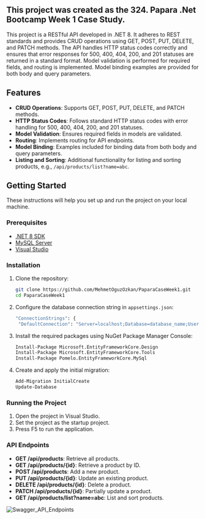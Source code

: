 ## This project was created as the 324. Papara .Net Bootcamp Week 1 Case Study.

This project is a RESTful API developed in .NET 8. It adheres to REST standards and provides CRUD operations using GET, POST, PUT, DELETE, and PATCH methods. The API handles HTTP status codes correctly and ensures that error responses for 500, 400, 404, 200, and 201 statuses are returned in a standard format. Model validation is performed for required fields, and routing is implemented. Model binding examples are provided for both body and query parameters.

## Features

- **CRUD Operations**: Supports GET, POST, PUT, DELETE, and PATCH methods.
- **HTTP Status Codes**: Follows standard HTTP status codes with error handling for 500, 400, 404, 200, and 201 statuses.
- **Model Validation**: Ensures required fields in models are validated.
- **Routing**: Implements routing for API endpoints.
- **Model Binding**: Examples included for binding data from both body and query parameters.
- **Listing and Sorting**: Additional functionality for listing and sorting products, e.g., `/api/products/list?name=abc`.

## Getting Started

These instructions will help you set up and run the project on your local machine.

### Prerequisites

- [.NET 8 SDK](https://dotnet.microsoft.com/download/dotnet/8.0)
- [MySQL Server](https://dev.mysql.com/downloads/mysql/)
- [Visual Studio](https://visualstudio.microsoft.com/)

### Installation

1. Clone the repository:
   ```sh
   git clone https://github.com/MehmetOguzOzkan/PaparaCaseWeek1.git
   cd PaparaCaseWeek1

2. Configure the database connection string in `appsettings.json`:
   ```sh
   "ConnectionStrings": {
    "DefaultConnection": "Server=localhost;Database=database_name;User=root;Password=your_password;" }

3. Install the required packages using NuGet Package Manager Console:
   ```sh
   Install-Package Microsoft.EntityFrameworkCore.Design
   Install-Package Microsoft.EntityFrameworkCore.Tools
   Install-Package Pomelo.EntityFrameworkCore.MySql

4. Create and apply the initial migration:
   ```sh
   Add-Migration InitialCreate
   Update-Database

### Running the Project
1. Open the project in Visual Studio.
2. Set the project as the startup project.
3. Press F5 to run the application.

### API Endpoints

- **GET /api/products**: Retrieve all products.
- **GET /api/products/{id}**: Retrieve a product by ID.
- **POST /api/products**: Add a new product.
- **PUT /api/products/{id}**: Update an existing product.
- **DELETE /api/products/{id}**: Delete a product.
- **PATCH /api/products/{id}**: Partially update a product.
- **GET /api/products/list?name=abc**: List and sort products.

![Swagger_API_Endpoints](https://github.com/MehmetOguzOzkan/PaparaCaseWeek1/blob/master/Docs/api_endpoints_swagger.jpeg)
